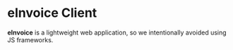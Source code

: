 # eInvoice Client

**eInvoice** is a lightweight web application, so we intentionally avoided using JS frameworks.
